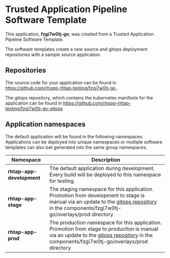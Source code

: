 # Trusted Application Pipeline Software Template

This application, **fzgi7w0tj-go**, was created from a Trusted Application Pipeline Software Template.

The software templates create a new source and gitops deployment repositories with a sample source application. 

## Repositories

The source code for your application can be found in [https://github.com/rhopp-rhtap-testing/fzgi7w0tj-go ](https://github.com/rhopp-rhtap-testing/fzgi7w0tj-go ).
 
The gitops repository, which contains the kubernetes manifests for the application can be found in 
[https://github.com/rhopp-rhtap-testing/fzgi7w0tj-go-gitops ](https://github.com/rhopp-rhtap-testing/fzgi7w0tj-go-gitops ) 

## Application namespaces 

The default application will be found in the following namespaces. Applications can be deployed into unique namespaces or multiple software templates can also bet generated into the same group namespaces.  

|  Namespace   |  Description   |  
| -------- | -------- |   
| **rhtap-app-development** | The default application during development. Every build will be deployed to this namespace for testing. | 
| **rhtap-app-stage** | The staging namespace for this application. Promotion from development to stage is manual via an update to the [gitops repository](https://github.com/rhopp-rhtap-testing/fzgi7w0tj-go-gitops ) in the components/fzgi7w0tj-go/overlays/prod directory |  
| **rhtap-app-prod** | The production namespace for this application. Promotion from stage to production is manual via an update to the [gitops repository](https://github.com/rhopp-rhtap-testing/fzgi7w0tj-go-gitops ) in the components/fzgi7w0tj-go/overlays/prod directory | 
